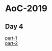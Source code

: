 # AoC-2019

## Day 4
[part-1](https://github.com/JohnAyling1979/AoC-2019/blob/day-4/part-1.js)  
[part-2](https://github.com/JohnAyling1979/AoC-2019/blob/day-4/part-2.js)  
